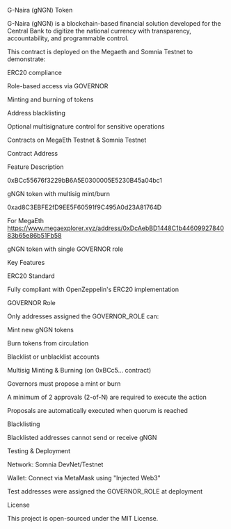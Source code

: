 G-Naira (gNGN) Token

G-Naira (gNGN) is a blockchain-based financial solution developed for the Central Bank to digitize the national currency with transparency, accountability, and programmable control.

This contract is deployed on the Megaeth and Somnia Testnet to demonstrate:

ERC20 compliance

Role-based access via GOVERNOR

Minting and burning of tokens

Address blacklisting

Optional multisignature control for sensitive operations

Contracts on MegaEth Testnet & Somnia Testnet

Contract Address

Feature Description

0xBCc55676f3229bB6A5E0300005E5230B45a04bc1

 gNGN token with multisig mint/burn

0xad8C3EBFE2fD9EE5F60591f9C495A0d23A81764D

For MegaEth
https://www.megaexplorer.xyz/address/0xDcAebBD1448C1b4460992784083b65e86b51Fb58

 gNGN token with single GOVERNOR role

Key Features

ERC20 Standard

Fully compliant with OpenZeppelin's ERC20 implementation

GOVERNOR Role

Only addresses assigned the GOVERNOR_ROLE can:

Mint new gNGN tokens

Burn tokens from circulation

Blacklist or unblacklist accounts

Multisig Minting & Burning (on 0xBCc5... contract)

Governors must propose a mint or burn

A minimum of 2 approvals (2-of-N) are required to execute the action

Proposals are automatically executed when quorum is reached

Blacklisting

Blacklisted addresses cannot send or receive gNGN

 Testing & Deployment

Network: Somnia DevNet/Testnet

Wallet: Connect via MetaMask using "Injected Web3"

Test addresses were assigned the GOVERNOR_ROLE at deployment

  License

This project is open-sourced under the MIT License.


